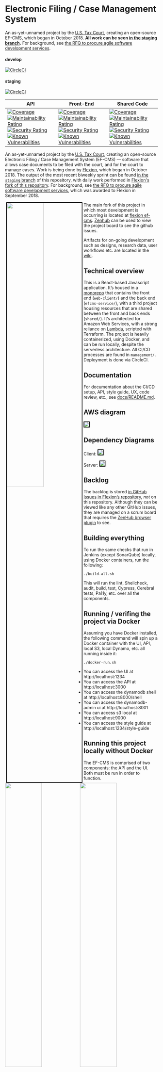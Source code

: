 # Electronic Filing / Case Management System

An as-yet-unnamed project by the [U.S. Tax Court](https://ustaxcourt.gov/), creating an open-source EF-CMS, which began in October 2018. **All work can be seen [in the staging branch](https://github.com/ustaxcourt/ef-cms/tree/staging).** For background, see [the RFQ to procure agile software development services](https://github.com/ustaxcourt/case-management-rfq).

#### develop

[![CircleCI](https://circleci.com/gh/flexion/ef-cms/tree/develop.svg?style=svg)](https://circleci.com/gh/flexion/ef-cms/tree/develop)

#### staging

[![CircleCI](https://circleci.com/gh/ustaxcourt/ef-cms/tree/staging.svg?style=svg)](https://circleci.com/gh/ustaxcourt/ef-cms/tree/staging)

API | Front-End | Shared Code
--- | --------- | -----------
[![Coverage](https://sonarcloud.io/api/project_badges/measure?project=ef-cms-api&metric=coverage)](https://sonarcloud.io/dashboard?id=ef-cms-api)<br>[![Maintainability Rating](https://sonarcloud.io/api/project_badges/measure?project=ef-cms-api&metric=sqale_rating)](https://sonarcloud.io/dashboard?id=ef-cms-api)<br>[![Security Rating](https://sonarcloud.io/api/project_badges/measure?project=ef-cms-api&metric=security_rating)](https://sonarcloud.io/dashboard?id=ef-cms-api)<br>[![Known Vulnerabilities](https://snyk.io/test/github/ustaxcourt/ef-cms/badge.svg?targetFile=efcms-service%2Fpackage.json)](https://snyk.io/test/github/ustaxcourt/ef-cms?targetFile=efcms-service%2Fpackage.json) | [![Coverage](https://sonarcloud.io/api/project_badges/measure?project=ef-cms-front-end&metric=coverage)](https://sonarcloud.io/dashboard?id=ef-cms-front-end)<br>[![Maintainability Rating](https://sonarcloud.io/api/project_badges/measure?project=ef-cms-front-end&metric=sqale_rating)](https://sonarcloud.io/dashboard?id=ef-cms-front-end)<br>[![Security Rating](https://sonarcloud.io/api/project_badges/measure?project=ef-cms-front-end&metric=security_rating)](https://sonarcloud.io/dashboard?id=ef-cms-front-end)<br>[![Known Vulnerabilities](https://snyk.io/test/github/ustaxcourt/ef-cms/badge.svg?targetFile=web-client%2Fpackage.json)](https://snyk.io/test/github/ustaxcourt/ef-cms?targetFile=web-client%2Fpackage.json) | [![Coverage](https://sonarcloud.io/api/project_badges/measure?project=ef-cms-shared&metric=coverage)](https://sonarcloud.io/dashboard?id=ef-cms-shared)<br>[![Maintainability Rating](https://sonarcloud.io/api/project_badges/measure?project=ef-cms-shared&metric=sqale_rating)](https://sonarcloud.io/dashboard?id=ef-cms-shared)<br>[![Security Rating](https://sonarcloud.io/api/project_badges/measure?project=ef-cms-shared&metric=security_rating)](https://sonarcloud.io/dashboard?id=ef-cms-shared)<br>[![Known Vulnerabilities](https://snyk.io/test/github/ustaxcourt/ef-cms/badge.svg?targetFile=shared%2Fpackage.json)](https://snyk.io/test/github/ustaxcourt/ef-cms?targetFile=shared%2Fpackage.json)

An as-yet-unnamed project by the [U.S. Tax Court](https://ustaxcourt.gov/), creating an open-source Electronic Filing / Case Management System (EF-CMS) — software that allows case documents to be filed with the court, and for the court to manage cases. Work is being done by [Flexion](https://www.flexion.us/), which began in October 2018. The output of the most recent biweekly sprint can be found [in the `staging` branch](https://github.com/ustaxcourt/ef-cms/tree/staging) of this repository, with daily work performed in [Flexion's fork of this repository](https://github.com/flexion/ef-cms/). For background, see [the RFQ to procure agile software development services](https://github.com/ustaxcourt/case-management-rfq), which was awarded to Flexion in September 2018.

<a href="docs/images/screenshot-new-petition.png"><img src="docs/images/screenshot-new-petition.png" width="49%" style="float: left; border: 2px solid #000; margin: 0 4px;" /></a>
<a href="docs/images/screenshot-cases.png"><img src="docs/images/screenshot-cases.png" width="49%" style="float: left;" /></a>

<a href="docs/images/screenshot-docket-record.png"><img src="docs/images/screenshot-docket-record.png" width="49%" style="float: left;" /></a>
<a href="docs/images/screenshot-answer.png"><img src="docs/images/screenshot-answer.png" width="49%" style="float: left;" /></a>

The main fork of this project in which most development is occurring is located at [flexion ef-cms](https://github.com/flexion/ef-cms).
[Zenhub](https://www.zenhub.com/) can be used to view the project board to see the github issues.

Artifacts for on-going development such as designs, research data, user workflows etc. are located in the [wiki](https://github.com/flexion/ef-cms/wiki).

## Technical overview

This is a React-based Javascript application. It’s housed in a [monorepo](https://en.wikipedia.org/wiki/Monorepo) that contains the front end (`web-client/`) and the back end (`efcms-service/`), with a third project housing resources that are shared between the front and back ends (`shared/`). It’s architected for Amazon Web Services, with a strong reliance on [Lambda](https://aws.amazon.com/lambda/), scripted with Terraform. The project is heavily containerized, using Docker, and can be run locally, despite the serverless architecture. All CI/CD processes are found in `management/`. Deployment is done via CircleCI.

## Documentation

For documentation about the CI/CD setup, API, style guide, UX, code review, etc., see [docs/README.md](docs/README.md).

## AWS diagram

<a href="docs/images/aws-diagram.png"><img src="docs/images/aws-diagram.png" style="border: 2px solid #000; " /></a>

## Dependency Diagrams

Client:
<a href="docs/images/client-dependencies.png"><img src="docs/images/client-dependencies.png" style="border: 2px solid #000; " /></a>

Server:
<a href="docs/images/server-dependencies.png"><img src="docs/images/server-dependencies.png" style="border: 2px solid #000; " /></a>

## Backlog

The backlog is stored [in GitHub Issues in Flexion’s repository](https://github.com/flexion/ef-cms/issues), _not_ on this repository. Although they can be viewed like any other GitHub issues, they are managed on a scrum board that requires the [ZenHub browser plugin](https://www.zenhub.com/) to see.

## Building everything

To run the same checks that run in Jenkins (except SonarQube) locally, using Docker containers, run the following:

`./build-all.sh`

This will run the lint, Shellcheck, audit, build, test, Cypress, Cerebral tests, Pa11y, etc. over all the components.

## Running / verifing the project via Docker

Assuming you have Docker installed, the following command will spin up a Docker container with the UI, API, local S3, local Dynamo, etc. all running inside it:

`./docker-run.sh`

- You can access the UI at http://localhost:1234
- You can access the API at http://localhost:3000
- You can access the dynamodb shell at http://localhost:8000/shell
- You can access the dynamodb-admin ui at http://localhost:8001
- You can access s3 local at http://localhost:9000
- You can access the style guide at http://localhost:1234/style-guide

## Running this project locally without Docker

The EF-CMS is comprised of two components: the API and the UI. Both must be run in order to function.

### Prerequisites

- Node v10.15.3
- npm 6.4.1
- Ghostscript v9.23 (see Setup below)
- ClamAV 0.101.2 (see Setup below)

### Setup

Follow the installation prerequisites for Ghostscript4JS at https://www.npmjs.com/package/ghostscript4js#prerequisites
MacOS users can do the following:
- `brew install https://raw.githubusercontent.com/Homebrew/homebrew-core/e61385fb91ced20245d063f728401e9727293ce0/Formula/ghostscript.rb`
- `echo 'export GS4JS_HOME="/usr/local/lib"' >> ~/.bash_profile`
- `source ~/.bash_profile`

For ClamAV, MacOS users can do the following:
- `brew install clamav`
- `cp /usr/local/etc/clamav/freshclam.conf.sample /usr/local/etc/clamav/freshclam.conf`
- `sed -ie 's/^Example/#Example/g' /usr/local/etc/clamav/freshclam.conf` (comments out `Example` in the `freshclam.conf` file)
- `echo 'export CLAMAV_CLAMSCAN_PATH="/usr/local/bin/clamscan"' >> ~/.bash_profile`
- `source ~/.bash_profile`
- `freshclam` (installs virus definitions)

Both the web-client and efcms-service share code that exists in the `shared` directory; therefore, before you can run either, you need to run `npm install` inside the `shared` directory.

- `cd shared && npm i`
- `cd ../web-client && npm i`
- `cd ../efcms-service && npm i`

#### Terminal A

- `cd web-client && npm start`

#### Terminal B

- `cd efcms-service && npm start`

## Login and Test Users

There are two login mechanisms available — the legacy mock login system, and a new one that emulates AWS Cognito.

## Mock Login

You can log in using these usernames:

```
taxpayer
petitionsclerk
docketclerk
respondent
seniorattorney
```

No password is required.

## AWS Cognito

To run use Cognito, start the web client with `npm run dev:cognito` (instead of `npm start`) You can then log in with:

```
petitioner1@example.com – petitioner5@example.com
petitionsclerk1@example.com – petitionsclerk5@example.com
docketclerk1@example.com – docketclerk5@example.com
respondent1@example.com – respondent5@example.com
seniorattorney1@example.com – seniorattorney5@example.com
```

The password for all accounts is:

`Testing1234$`

## Editor configuration

### Atom.io

Install the following for best results:

- https://atom.io/packages/language-javascript-jsx
- https://atom.io/packages/language-groovy
- https://atom.io/packages/linter-eslint
- https://atom.io/packages/prettier-atom (enable ESLint and StyleLint integrations in settings)

## Using the application with Internet Explorer 11

If using Internet Explorer 11 with Windows 7, download the Adobe Reader application at https://get.adobe.com/reader/. Install as directed. This will permit PDFs to be viewed in-browser with Internet Explorer 11.

## Forked dependencies

The software has several dependencies that required minor modifications to suit our needs. Rather than attempt to persuade their creators to adopt our modifications, those repositories have been forked within the U.S. Tax Court's GitHub organization, and the modifications made there. Those repositories are:

- [serverless-s3-local](https://github.com/ustaxcourt/serverless-s3-local)
- [s3rver](https://github.com/ustaxcourt/s3rver)
- [serverless-plugin-bind-deployment-id](https://github.com/ustaxcourt/serverless-plugin-bind-deployment-id)

_If these repositories are deleted, the build will fail._ To verify that these repositories are still required, see each of the `package.json` files in the repo (e.g., `find . -name package.json -exec grep "github:ustaxcourt" {} \; |awk 'BEGIN {FS=": ";}{print$2}' |uniq`). Note that `s3rver` is a dependency of `serverless-s3-local`, and so it will not be found in our `package.json` files.

## Contributing

See [CONTRIBUTING](CONTRIBUTING.md) for additional information.

## Public domain

This project is in the worldwide [public domain](LICENSE.md). As stated in [CONTRIBUTING](CONTRIBUTING.md):

> This project is in the public domain within the United States, and copyright and related rights in the work worldwide are waived through the [CC0 1.0 Universal public domain dedication](https://creativecommons.org/publicdomain/zero/1.0/).
>
> All contributions to this project will be released under the CC0 dedication. By submitting a pull request, you are agreeing to comply with this waiver of copyright interest.

## Sprint PRs

Follow these steps for creating the end of sprint PRs for the court.

1. Create a PR from develop -> staging
2. Verify PR passed
3. Merge PR and verify staging deployed correctly in Jenkins
4. Create a PR from staging -> master
5. Verify PR passed
6. Merge PR and verify prod deployed correctly in Jenkins
7. Create a PR from flexion/ef-cms master -> ustaxcourt/ef-cms staging
8. When PR comments come in, make changes to master to fix the comments
9. After the court approves and merges PR, merge master into develop
10. Create a release in GitHub as sprint_00x against master and put the same description planned to be in the PR description for the court
